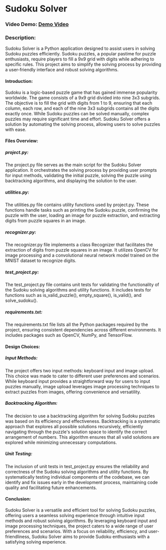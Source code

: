 # Sudoku Solver

### Video Demo: [Demo Video](https://youtu.be/CedFm8YVoJI)

### Description:
Sudoku Solver is a Python application designed to assist users in solving Sudoku puzzles efficiently. Sudoku puzzles, a popular pastime for puzzle enthusiasts, require players to fill a 9x9 grid with digits while adhering to specific rules. This project aims to simplify the solving process by providing a user-friendly interface and robust solving algorithms.

#### Introduction:
Sudoku is a logic-based puzzle game that has gained immense popularity worldwide. The game consists of a 9x9 grid divided into nine 3x3 subgrids. The objective is to fill the grid with digits from 1 to 9, ensuring that each column, each row, and each of the nine 3x3 subgrids contains all the digits exactly once. While Sudoku puzzles can be solved manually, complex puzzles may require significant time and effort. Sudoku Solver offers a solution by automating the solving process, allowing users to solve puzzles with ease.

#### Files Overview:
##### project.py:
The project.py file serves as the main script for the Sudoku Solver application. It orchestrates the solving process by providing user prompts for input methods, validating the initial puzzle, solving the puzzle using backtracking algorithms, and displaying the solution to the user.

##### utilities.py:
The utilities.py file contains utility functions used by project.py. These functions handle tasks such as printing the Sudoku puzzle, confirming the puzzle with the user, loading an image for puzzle extraction, and extracting digits from puzzle squares in an image.

##### recognizer.py:
The recognizer.py file implements a class Recognizer that facilitates the extraction of digits from puzzle squares in an image. It utilizes OpenCV for image processing and a convolutional neural network model trained on the MNIST dataset to recognize digits.

##### test_project.py:
The test_project.py file contains unit tests for validating the functionality of the Sudoku solving algorithms and utility functions. It includes tests for functions such as is_valid_puzzle(), empty_square(), is_valid(), and solve_sudoku().

##### requirements.txt:
The requirements.txt file lists all the Python packages required by the project, ensuring consistent dependencies across different environments. It includes packages such as OpenCV, NumPy, and TensorFlow.

#### Design Choices:
##### Input Methods:
The project offers two input methods: keyboard input and image upload. This choice was made to cater to different user preferences and scenarios. While keyboard input provides a straightforward way for users to input puzzles manually, image upload leverages image processing techniques to extract puzzles from images, offering convenience and versatility.

##### Backtracking Algorithm:
The decision to use a backtracking algorithm for solving Sudoku puzzles was based on its efficiency and effectiveness. Backtracking is a systematic approach that explores all possible solutions recursively, efficiently navigating through the puzzle's solution space to identify the correct arrangement of numbers. This algorithm ensures that all valid solutions are explored while minimizing unnecessary computations.

##### Unit Testing:
The inclusion of unit tests in test_project.py ensures the reliability and correctness of the Sudoku solving algorithms and utility functions. By systematically testing individual components of the codebase, we can identify and fix issues early in the development process, maintaining code quality and facilitating future enhancements.

#### Conclusion:
Sudoku Solver is a versatile and efficient tool for solving Sudoku puzzles, offering users a seamless solving experience through intuitive input methods and robust solving algorithms. By leveraging keyboard input and image processing techniques, the project caters to a wide range of user preferences and scenarios. With a focus on reliability, efficiency, and user-friendliness, Sudoku Solver aims to provide Sudoku enthusiasts with a satisfying solving experience.

